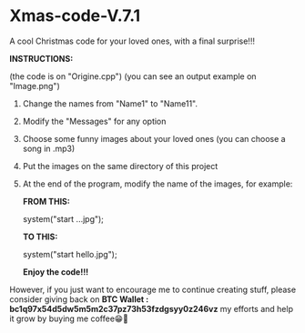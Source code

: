 # Xmas-code-V.7.1
A cool Christmas code for your loved ones, with a final surprise!!!

**INSTRUCTIONS:**

(the code is on "Origine.cpp")
(you can see an output example on "Image.png")

1. Change the names from "Name1" to "Name11".
2. Modify the "Messages" for any option
3. Choose some funny images about your loved ones (you can choose a song in .mp3)
4. Put the images on the same directory of this project
5. At the end of the program, modify the name of the images, for example:

   **FROM THIS:**

   system("start     ...jpg");
   

   **TO THIS:**

   system("start     hello.jpg");


   **Enjoy the code!!!**

However, if you just want to encourage me to continue creating stuff, please consider giving back on **BTC Wallet : bc1q97x54d5dw5m5m2c37pz73h53fzdgsyy0z246vz** my efforts and help it grow by buying me coffee😁🤝
